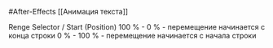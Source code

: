 #After-Effects 
[[Анимация текста]]

Renge Selector / Start
(Position)
100 % - 0 %   -  перемещение начинается с конца строки
0 % - 100 %  - перемещение начинается с начала строки